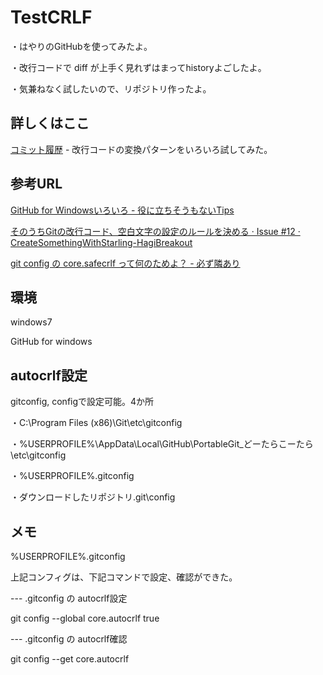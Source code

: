 TestCRLF
=======

・はやりのGitHubを使ってみたよ。

・改行コードで diff が上手く見れずはまってhistoryよごしたよ。

・気兼ねなく試したいので、リポジトリ作ったよ。

詳しくはここ
----------------

[コミット履歴](https://github.com/akagane99/TestCRLF/commits/master) - 改行コードの変換パターンをいろいろ試してみた。

参考URL
----------------

[GitHub for Windowsいろいろ - 役に立ちそうもないTips](http://d.hatena.ne.jp/dojum/20121126)

[そのうちGitの改行コード、空白文字の設定のルールを決める · Issue #12 · CreateSomethingWithStarling-HagiBreakout](https://github.com/CreateSomethingWithStarling/HagiBreakout/issues/12)

[git config の core.safecrlf って何のためよ？ - 必ず隣あり](http://d.hatena.ne.jp/couichi/20110207/1297101115)

環境
----------------

windows7

GitHub for windows

autocrlf設定
----------------
gitconfig, configで設定可能。4か所

・C:\Program Files (x86)\Git\etc\gitconfig

・%USERPROFILE%\AppData\Local\GitHub\PortableGit_どーたらこーたら\etc\gitconfig

・%USERPROFILE%\.gitconfig

・ダウンロードしたリポジトリ\.git\config

メモ
----------------

%USERPROFILE%\.gitconfig

上記コンフィグは、下記コマンドで設定、確認ができた。

--- .gitconfig の autocrlf設定

git config --global core.autocrlf true

--- .gitconfig の autocrlf確認

git config --get core.autocrlf
